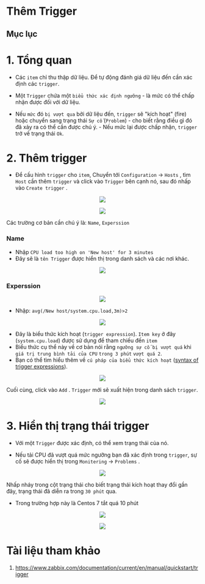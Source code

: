 <h1> Thêm Trigger</h1>

<h2> Mục lục</h2>


# 1. Tổng quan
- Các `item` chỉ thu thập dữ liệu. Để tự động đánh giá dữ liệu đến cần xác định các `trigger`. 
- Một `Trigger` chứa một `biểu thức xác định ngưỡng` - là mức có thể chấp nhận được đối với dữ liệu.

- Nếu `mức` đó `bị vượt qua` bởi dữ liệu đến, `trigger` sẽ "kích hoạt" (fire) hoặc chuyển sang trạng thái `Sự cố` (`Problem`) - cho biết rằng điều gì đó đã xảy ra có thể cần được chú ý. - Nếu mức lại được chấp nhận, `trigger` trở về trạng thái `Ok`.

# 2. Thêm trigger
- Để cấu hình `trigger` cho `item`, Chuyển tới `Configuration` → `Hosts` , tìm `Host` cần thêm `trigger` và click vào `Trigger` bên cạnh nó, sau đó nhấp vào `Create trigger` .

<p align="center">
<img src=https://i.imgur.com/NvJ8SdC.png>
</p>

<p align="center">
<img src=https://i.imgur.com/6cihLIo.png>
</p>

Các trường cơ bản cần chú ý là: `Name`, `Experssion`

<h3>Name</h3>

- Nhập `CPU load too high on 'New host' for 3 minutes`
- Đây sẽ là `tên Trigger` được hiển thị trong danh sách và các nơi khác.

<p align="center">
<img src=https://i.imgur.com/vUUuezV.png>
</p>

<h3>Experssion</h3>

<p align="center">
<img src=https://i.imgur.com/mPdmjHd.png>
</p>

- Nhập: `avg(/New host/system.cpu.load,3m)>2`

<p align="center">
<img src=https://i.imgur.com/hR5hXWt.png>
</p>

- Đây là biểu thức kích hoạt (`trigger expression`). `Item key` ở đây (`system.cpu.load`) được sử dụng để tham chiếu đến `item`
- Biểu thức cụ thể này về cơ bản nói rằng `ngưỡng sự cố bị vượt quá` khi `giá trị trung bình tải của CPU` `trong 3 phút` `vượt quá 2`. 
- Bạn có thể tìm hiểu thêm về `cú pháp của biểu thức kích hoạt` ([syntax of trigger expressions](https://www.zabbix.com/documentation/current/en/manual/config/triggers/expression)).

<p align="center">
<img src=https://i.imgur.com/vmErIcY.png>
</p>

Cuối cùng, click vào `Add` . `Trigger` mới sẽ xuất hiện trong danh sách `trigger`.

<p align="center">
<img src=https://i.imgur.com/VR7TJUr.png>
</p>

# 3. Hiển thị trạng thái trigger
- Với một `Trigger` được xác định, có thể xem trạng thái của nó.

- Nếu tải CPU đã vượt quá mức ngưỡng bạn đã xác định trong `trigger`, sự cố sẽ được hiển thị trong `Monitering` → `Problems` .

<p align="center">
<img src=https://i.imgur.com/3FislEP.png>
</p>

Nhấp nháy trong cột trạng thái cho biết trạng thái kích hoạt thay đổi gần đây, trạng thái đã diễn ra trong `30 phút` qua.

- Trong trường hợp này là Centos 7 tắt quá 10 phút

<p align="center">
<img src=https://i.imgur.com/XS4MCLc.png>
</p>

<p align="center">
<img src=https://i.imgur.com/0V7y8vP.png>
</p>

# Tài liệu tham khảo

1. https://www.zabbix.com/documentation/current/en/manual/quickstart/trigger